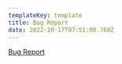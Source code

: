 ```yaml
---
templateKey: template
title: Bug Report
date: 2022-10-17T07:51:00.760Z
---
```

[B﻿ug Report](https://drive.google.com/file/d/151X1F5SiDICDnrc_QYW0QrhhldAOp8Dw/view)